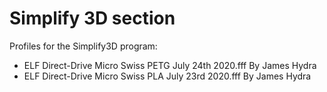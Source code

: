 # Simplify 3D section

Profiles for the Simplify3D program:

* ELF Direct-Drive Micro Swiss PETG July 24th 2020.fff By James Hydra
* ELF Direct-Drive Micro Swiss PLA July 23rd 2020.fff By James Hydra
